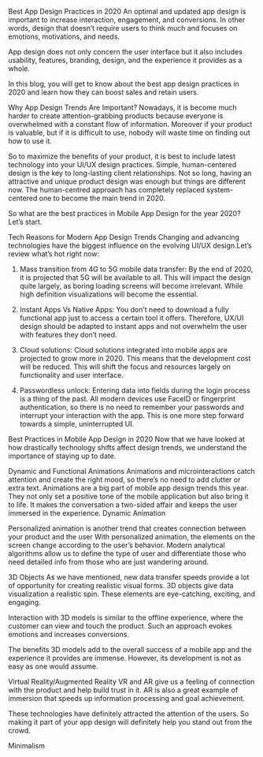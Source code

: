 Best App Design Practices in 2020
An optimal and updated app design is important to increase interaction, engagement, and conversions. In other words, design that doesn’t require users to think much and focuses on emotions, motivations, and needs.

App design does not only concern the user interface but it also includes usability, features, branding, design, and the experience it provides as a whole.

In this blog, you will get to know about the best app design practices in 2020 and learn how they can boost sales and retain users.

Why App Design Trends Are Important?
Nowadays, it is become much harder to create attention-grabbing products because everyone is overwhelmed with a constant flow of information. Moreover if your product is valuable, but if it is difficult to use, nobody will waste time on finding out how to use it.

So to maximize the benefits of your product, it is best to include latest technology into your UI/UX design practices. Simple, human-centered design is the key to long-lasting client relationships. Not so long, having an attractive and unique product design was enough but things are different now. The human-centred approach has completely replaced system-centered one to become the main trend in 2020.

So what are the best practices in Mobile App Design for the year 2020? Let’s start.

Tech Reasons for Modern App Design Trends
Changing and advancing technologies have the biggest influence on the evolving UI/UX design.Let’s review what’s hot right now:

1) Mass transition from 4G to 5G mobile data transfer:
By the end of 2020, it is projected that 5G will be available to all. This will impact the design quite largely, as boring loading screens will become irrelevant. While high definition visualizations will become the essential.

2) Instant Apps Vs Native Apps:
You don’t need to download a fully functional app just to access a certain tool it offers. Therefore, UX/UI design should be adapted to instant apps and not overwhelm the user with features they don’t need.

3) Cloud solutions:
Cloud solutions integrated into mobile apps are projected to grow more in 2020. This means that the development cost will be reduced. This will shift the focus and resources largely on functionality and user interface.

4) Passwordless unlock:
Entering data into fields during the login process is a thing of the past. All modern devices use FaceID or fingerprint authentication, so there is no need to remember your passwords and interrupt your interaction with the app. This is one more step forward towards a simple, uninterrupted UI.

Best Practices in Mobile App Design in 2020
Now that we have looked at how drastically technology shifts affect design trends, we understand the importance of staying up to date.

Dynamic and Functional Animations
Animations and microinteractions catch attention and create the right mood, so there’s no need to add clutter or extra text.
Animations are a big part of mobile app design trends this year. They not only set a positive tone of the mobile application but also bring it to life. It makes the conversation a two-sided affair and keeps the user immersed in the experience.
Dynamic Animation

Personalized animation is another trend that creates connection between your product and the user
With personalized animation, the elements on the screen change according to the user’s behavior. Modern analytical algorithms allow us to define the type of user and differentiate those who need detailed info from those who are just wandering around.

3D Objects
As we have mentioned, new data transfer speeds provide a lot of opportunity for creating realistic visual forms. 3D objects give data visualization a realistic spin. These elements are eye-catching, exciting, and engaging.

Interaction with 3D models is similar to the offline experience, where the customer can view and touch the product. Such an approach evokes emotions and increases conversions.

The benefits 3D models add to the overall success of a mobile app and the experience it provides are immense. However, its development is not as easy as one would assume.

Virtual Reality/Augmented Reality
VR and AR give us a feeling of connection with the product and help build trust in it. AR is also a great example of immersion that speeds up information processing and goal achievement.

These technologies have definitely attracted the attention of the users. So making it part of your app design will definitely help you stand out from the crowd.

Minimalism
